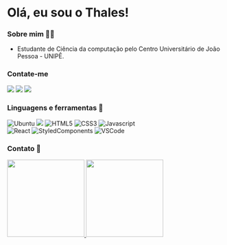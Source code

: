 # Olá, eu sou o Thales!

### Sobre mim 👨‍💻

- Estudante de Ciência da computação pelo Centro Universitário de João Pessoa - UNIPÊ.

### Contate-me
[![](https://img.shields.io/badge/LinkedIn-0077B5?style=for-the-badge&logo=linkedin&logoColor=white)](https://www.linkedin.com/in/thales-hip%C3%B3lito-viegas-915651207/)
[![](https://img.shields.io/badge/WhatsApp-25D366?style=for-the-badge&logo=whatsapp&logoColor=white)](https://wa.me/5583986456068)
[![](https://img.shields.io/badge/Gmail-D14836?style=for-the-badge&logo=gmail&logoColor=white)](mailto:thalesviegas8@gmail.com)


### Linguagens e ferramentas 🧰

![Ubuntu](https://img.shields.io/badge/Ubuntu-E95420?style=for-the-badge&logo=ubuntu&logoColor=white)
![](https://img.shields.io/badge/Windows-0078D6?style=for-the-badge&logo=windows&logoColor=white)
![HTML5](https://img.shields.io/badge/HTML5-E34F26?style=for-the-badge&logo=html5&logoColor=white)
![CSS3](https://img.shields.io/badge/CSS3-1572B6?style=for-the-badge&logo=css3&logoColor=white)
![Javascript](https://img.shields.io/badge/JavaScript-F7DF1E?style=for-the-badge&logo=javascript&logoColor=black)
<br />
![React](https://img.shields.io/badge/React-20232A?style=for-the-badge&logo=react&logoColor=61DAFB)
![StyledComponents](https://img.shields.io/badge/styled--components-DB7093?style=for-the-badge&logo=styled-components&logoColor=white)
![VSCode](https://img.shields.io/badge/Visual_Studio_Code-0078D4?style=for-the-badge&logo=visual%20studio%20code&logoColor=white)


### Contato 📧

<div>
  <a href="https://github.com/Thaleshtv">
  <img height="180em" src="https://github-readme-stats.vercel.app/api?username=Thaleshtv&show_icons=true&theme=dark&include_all_commits=true&count_private=true"/>
  <img height="180em" src="https://github-readme-stats.vercel.app/api/top-langs/?username=Thaleshtv&layout=compact&langs_count=7&theme=dark"/>
</div>
